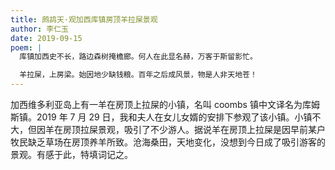 ```yaml
---
title: 鹧鸪天·观加西库镇房顶羊拉屎景观
author: 李仁玉
date: 2019-09-15
poem: |
  库镇加西史不长，路边森树掩檐廊。何人在此显名赫，万客于斯留影忙。

  羊拉屎，上房梁。始因地少缺钱粮。百年之后成风景，物是人非天地苍！
---
```


加西维多利亚岛上有一羊在房顶上拉屎的小镇，名叫 coombs 镇中文译名为库姆斯镇。2019 年 7 月 29 日，我和夫人在女儿女婿的安排下参观了该小镇。小镇不大，但因羊在房顶拉屎景观，吸引了不少游人。据说羊在房顶上拉屎是因早前某户牧民缺乏草场在房顶养羊所致。沧海桑田，天地变化，没想到今日成了吸引游客的景观。有感于此，特填词记之。
